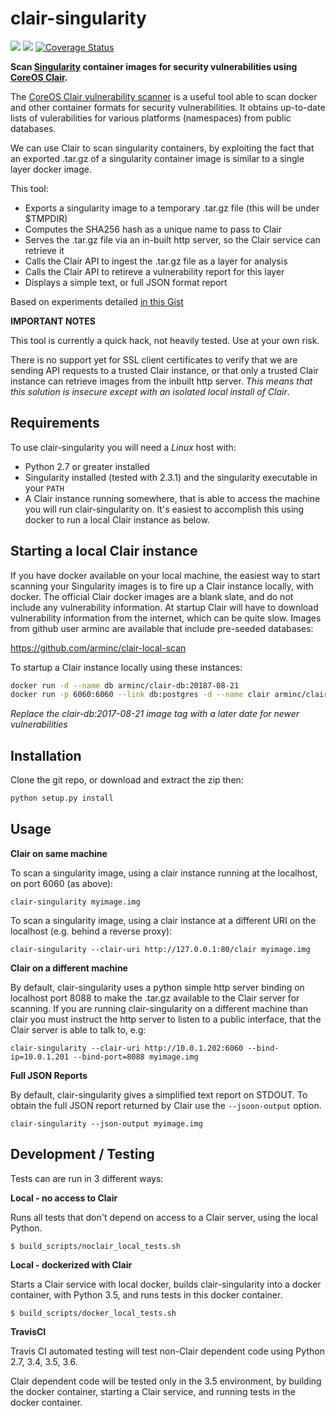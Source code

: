 # clair-singularity

<a href="https://codeclimate.com/github/dctrud/clair-singularity"><img src="https://codeclimate.com/github/dctrud/clair-singularity/badges/gpa.svg" /></a>
<a href="https://travis-ci.org/dctrud/clair-singularity"><img src="https://travis-ci.org/dctrud/clair-singularity.svg?branch=master"></a>
[![Coverage Status](https://coveralls.io/repos/github/dctrud/clair-singularity/badge.svg?branch=master)](https://coveralls.io/github/dctrud/clair-singularity?branch=master)

__Scan [Singularity](http://singularity.lbl.gov/) container images for security vulnerabilities
using [CoreOS Clair](https://github.com/coreos/clai).__

The [CoreOS Clair vulnerability scanner](https://github.com/coreos/clair) is a useful tool able to scan docker and other container
formats for security vulnerabilities. It obtains up-to-date lists of vulerabilities for various
platforms (namespaces) from public databases.

We can use Clair to scan singularity containers, by exploiting the fact that an exported .tar.gz of a
singularity container image is similar to a single layer docker image.

This tool:

   * Exports a singularity image to a temporary .tar.gz file (this will be under $TMPDIR)
   * Computes the SHA256 hash as a unique name to pass to Clair
   * Serves the .tar.gz file via an in-built http server, so the Clair service can retrieve it
   * Calls the Clair API to ingest the .tar.gz file as a layer for analysis
   * Calls the Clair API to retireve a vulnerability report for this layer
   * Displays a simple text, or full JSON format report

Based on experiments detailed [in this Gist](https://gist.github.com/dctrud/479797e5f48cfe39cdb4b50a15e4c567)


__IMPORTANT NOTES__

This tool is currently a quick hack, not heavily tested. Use at your own risk. 

There is no support yet for SSL client certificates to verify that we are sending API requests to a trusted
Clair instance, or that only a trusted Clair instance can retrieve images from the inbuilt http server.
*This means that this solution is insecure except with an isolated local install of Clair*.
 

## Requirements

To use clair-singularity you will need a _Linux_ host with:

  * Python 2.7 or greater installed
  * Singularity installed (tested with 2.3.1) and the singularity executable in your `PATH`
  * A Clair instance running somewhere, that is able to access the machine you will run 
  clair-singularity on. It's easiest to accomplish this using docker to run a local Clair instance as below.
  
  
## Starting a local Clair instance

If you have docker available on your local machine, the easiest way to start scanning your
Singularity images is to fire up a Clair instance locally, with docker. The official Clair docker images
are a blank slate, and do not include any vulnerability information. At startup Clair will have to
download vulnerability information from the internet, which can be quite slow. Images from github
user arminc are available that include pre-seeded databases:

https://github.com/arminc/clair-local-scan

To startup a Clair instance locally using these instances:

```bash
docker run -d --name db arminc/clair-db:20187-08-21
docker run -p 6060:6060 --link db:postgres -d --name clair arminc/clair-local-scan:v2.0.0
```

*Replace the clair-db:2017-08-21 image tag with a later date for newer vulnerabilities*


## Installation

Clone the git repo, or download and extract the zip then:

```bash
python setup.py install
```


## Usage

__Clair on same machine__

To scan a singularity image, using a clair instance running at the localhost, on port 6060 (as above):

    clair-singularity myimage.img
    
To scan a singularity image, using a clair instance at a different URI on the localhost (e.g. behind
a reverse proxy):

    clair-singularity --clair-uri http://127.0.0.1:80/clair myimage.img

__Clair on a different machine__

By default, clair-singularity uses a python simple http server binding on localhost port 8088 to make
the .tar.gz available to the Clair server for scanning. If you are running clair-singularity on a
different machine than clair you must instruct the http server to listen to a public interface, that
the Clair server is able to talk to, e.g:

    clair-singularity --clair-uri http://10.0.1.202:6060 --bind-ip=10.0.1.201 --bind-port=8088 myimage.img

__Full JSON Reports__

By default, clair-singularity gives a simplified text report on STDOUT. To obtain the full JSON
report returned by Clair use the `--jsoon-output` option.

    clair-singularity --json-output myimage.img


## Development / Testing

Tests can are run in 3 different ways:

__Local - no access to Clair__

Runs all tests that don't depend on access to a Clair server, using the local Python.

    $ build_scripts/noclair_local_tests.sh

__Local - dockerized with Clair__

Starts a Clair service with local docker, builds clair-singularity into a docker container, with Python 3.5, and
runs tests in this docker container.

    $ build_scripts/docker_local_tests.sh

__TravisCI__

Travis CI automated testing will test non-Clair dependent code using Python 2.7, 3.4, 3.5, 3.6.

Clair dependent code will be tested only in the 3.5 environment, by building the docker container, starting a Clair
service, and running tests in the docker container.




